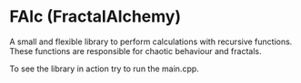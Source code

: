 # FAlc (FractalAlchemy)
A small and flexible library to perform calculations with recursive functions. These functions are responsible for chaotic behaviour and fractals.

To see the library in action try to run the main.cpp.
